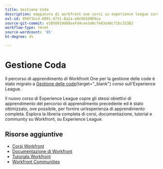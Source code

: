```yaml
---
title: Gestione Coda
description: mappatura di workfront one corsi su experience league corsi
exl-id: 950f1bcd-8991-4731-8a2a-a0e5654969ca
source-git-commit: e1850919d89aafd4cee3a0c7e83a98c71bc33382
workflow-type: tm+mt
source-wordcount: '85'
ht-degree: 4%

---
```


# Gestione Coda

Il percorso di apprendimento di Workfront One per la gestione delle code è stato migrato a [Gestione delle code](https://experienceleague.adobe.com/?recommended=Workfront-U-1-2022.1.request-queues){target="_blank"} corso sull&#39;Experience League.

Il nuovo corso di Experience League copre gli stessi obiettivi di apprendimento del percorso di apprendimento precedente ed è stato ottimizzato, ove possibile, per fornire un’esperienza di apprendimento completa.  Esplora la libreria completa di corsi, documentazione, tutorial e community su Workfront, su Experience League.

## Risorse aggiuntive

* [Corsi Workfront](https://experienceleague.adobe.com/?lang=en&amp;Solution=Workfront#courses)
* [Documentazione di Workfront](https://experienceleague.adobe.com/docs/workfront.html)
* [Tutorials Workfront](https://experienceleague.adobe.com/docs/workfront-learn/tutorials-workfront/home.html)
* [Workfront Communities](https://experienceleaguecommunities.adobe.com/t5/workfront/ct-p/workfront)
